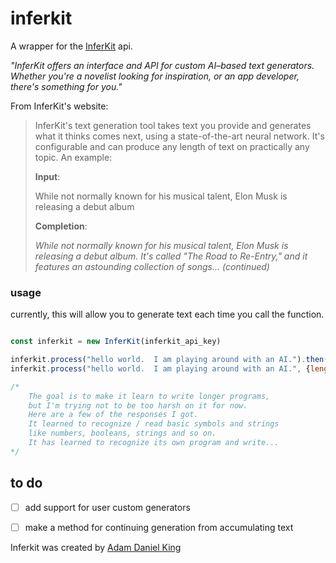 # inferkit
A wrapper for the [InferKit](https://inferkit.com) api.

*"InferKit offers an interface and API for custom AI–based text generators. Whether you're a novelist looking for inspiration, or an app developer, there's something for you."*


From InferKit's website:
> InferKit's text generation tool takes text you provide and generates what it thinks comes next, using a state-of-the-art neural network. It's configurable and can produce any length of text on practically any topic. An example:
>
> **Input**:
>
> While not normally known for his musical talent, Elon Musk is releasing a debut album
>
> **Completion**:
>
> *While not normally known for his musical talent, Elon Musk is releasing a debut album. It's called "The Road to Re-Entry," and it features an astounding collection of songs... (continued)*


### usage
currently, this will allow you to generate text each time you call the function.


```javascript

const inferkit = new InferKit(inferkit_api_key)

inferkit.process("hello world.  I am playing around with an AI.").then(console.log)
inferkit.process("hello world.  I am playing around with an AI.", {length: 100}).then(console.log)

/*
	The goal is to make it learn to write longer programs, 
	but I'm trying not to be too harsh on it for now. 
	Here are a few of the responses I got. 
	It learned to recognize / read basic symbols and strings 
	like numbers, booleans, strings and so on. 
	It has learned to recognize its own program and write...
*/
````
## to do
- [ ] add support for user custom generators
- [ ] make a method for continuing generation from accumulating text


Inferkit was created by [Adam Daniel King](https://github.com/AdamDanielKing)